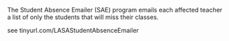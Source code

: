 The Student Absence Emailer (SAE) program emails each affected teacher a list of only the students that will miss their classes.

see tinyurl.com/LASAStudentAbsenceEmailer
